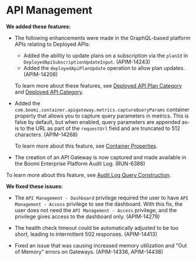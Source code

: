 #  API Management

<head>
  <meta name="guidename" content="Release Notes"/>
  <meta name="context" content="GUID-ed54e9e3-7a3f-4ce7-80a2-df0bdbc87a5f"/>
</head>


**We added these features:**

- The following enhancements were made in the GraphQL-based platform APIs relating to Deployed APIs:
  - Added the ability to update plans on a subscription via the `planId` in `DeployedApiSubscriptionUpdateInput`. (APIM-14243)
  - Added the `deployedApiPlanUpdate` operation to allow plan updates. (APIM-14208)

  To learn more about these features, see [Deployed API Plan Category](/docs/Atomsphere/API%20Management/Topics/api-deployed_api_plan_category_d0596786-3535-44b7-9a20-366109708add.md) and [Deployed API Category](/docs/Atomsphere/API%20Management/Topics/api-Deployed_API_category_99fc416c-50a1-4a0c-a2a0-193e70bb6fb5.md).

- Added the `com.boomi.container.apigateway.metrics.captureQueryParams` container property that allows you to capture query parameters in metrics. This is false by default, but when enabled, query parameters are appended as-is to the URL as part of the `requestUrl` field and are truncated to 512 characters.  (APIM-14268)

  To learn more about this feature, see [Container Properties](/docs/Atomsphere/API%20Management/Topics/api-Container_properties_7db1ee5a-03b9-4d07-931b-4e863e7cc6de.md).

-  The creation of an API Gateway is now captured and made available in the Boomi Enterprise Platform Audit Log. (RUN-6386)

  To learn more about this feature, see [Audit Log Query Construction](https://developer.boomi.com/api/platformapi#tag/AuditLog).

**We fixed these issues:**

- The `API Management - Dashboard` privilege required the user to have `API Management - Access` privilege to see the dashboard. With this fix, the user does not need the `API Management - Access` privilege, and the privilege gives access to the dashboard only. (APIM-14279)
- The health check timeout could be automatically adjusted to be too short, leading to intermittent 502 responses. (APIM-14413)
 
- Fixed an issue that was causing increased memory utilization and "Out of Memory" errors on Gateways. (APIM-14336, APIM-14438)






